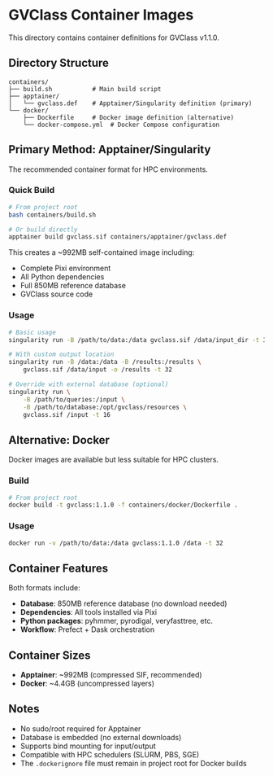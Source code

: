 # GVClass Container Images

This directory contains container definitions for GVClass v1.1.0.

## Directory Structure

```
containers/
├── build.sh           # Main build script
├── apptainer/        
│   └── gvclass.def    # Apptainer/Singularity definition (primary)
└── docker/           
    ├── Dockerfile     # Docker image definition (alternative)
    └── docker-compose.yml  # Docker Compose configuration
```

## Primary Method: Apptainer/Singularity

The recommended container format for HPC environments.

### Quick Build

```bash
# From project root
bash containers/build.sh

# Or build directly
apptainer build gvclass.sif containers/apptainer/gvclass.def
```

This creates a ~992MB self-contained image including:
- Complete Pixi environment
- All Python dependencies  
- Full 850MB reference database
- GVClass source code

### Usage

```bash
# Basic usage
singularity run -B /path/to/data:/data gvclass.sif /data/input_dir -t 32

# With custom output location
singularity run -B /data:/data -B /results:/results \
    gvclass.sif /data/input -o /results -t 32

# Override with external database (optional)
singularity run \
    -B /path/to/queries:/input \
    -B /path/to/database:/opt/gvclass/resources \
    gvclass.sif /input -t 16
```

## Alternative: Docker

Docker images are available but less suitable for HPC clusters.

### Build
```bash
# From project root
docker build -t gvclass:1.1.0 -f containers/docker/Dockerfile .
```

### Usage
```bash
docker run -v /path/to/data:/data gvclass:1.1.0 /data -t 32
```

## Container Features

Both formats include:
- **Database**: 850MB reference database (no download needed)
- **Dependencies**: All tools installed via Pixi
- **Python packages**: pyhmmer, pyrodigal, veryfasttree, etc.
- **Workflow**: Prefect + Dask orchestration

## Container Sizes

- **Apptainer**: ~992MB (compressed SIF, recommended)
- **Docker**: ~4.4GB (uncompressed layers)

## Notes

- No sudo/root required for Apptainer
- Database is embedded (no external downloads)
- Supports bind mounting for input/output
- Compatible with HPC schedulers (SLURM, PBS, SGE)
- The `.dockerignore` file must remain in project root for Docker builds